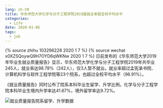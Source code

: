 ```yaml
---
lang: zh-CN
title: 华东师范大学化学与分子工程学院2019届就业率超全校平均水平
categories:
  - Life
date: 2020-01-06
tags: 
  - job
---
```

{% source zhihu 103296228 2020 1 7 %}
{% source wechat x0XZSQoywQ9H7OYD6qWKNw 2020 1 7 %}
日前发布的《华东师范大学2019年毕业生就业质量报告》显示，华东师范大学化学与分子工程学院2019年共毕业245人，就业率达98.78%（242人），仅3人暂不就业。就业率超过孟宪承书院、计算机科学与软件工程学院等23个院系，也超过全校平均水平（96.91%）。
<!--more-->

《就业质量报告》同时公布了院系本科毕业生留学、升学比例。化学与分子工程学院本科毕业生境内升学率达41.67%，境外留学率达9.72%。

![就业质量报告院系留学、升学数据](https://pic.njzjz.win/18dmBfgxTBD0LVcS4P2tBzgX-pwn5Lehv)
